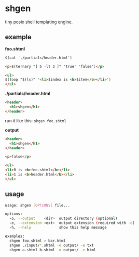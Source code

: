 # shgen
tiny posix shell templating engine.

## example
**foo.shtml**
```html
$(cat './partials/header.html')

<p>$(ternary "[ 5 -lt 3 ]" 'true' 'false')</p>

<ul>
$(loop "$(ls)" '<li>$index is <b>$item</b></li>')
</ul>
```

**./partials/header.html**
```html
<header>
  <h1>shgen</h1>
</header>
```

run it like this: `shgen foo.shtml`

**output**
```html
<header>
  <h1>shgen</h1>
</header>

<p>false</p>

<ul>
<li>0 is <b>foo.shtml</b></li>
<li>1 is <b>header.html</b></li>
</ul>
```

## usage
```sh
usage: shgen [OPTIONS] file...

options:
  -o, --output    <dir>  output directory (optional)
  -e, --extension <ext>  output extension (required with -o)
  -h, --help             show this help message

examples:
  shgen foo.shtml > bar.html
  shgen ./input/*.shtml -o output/ -e txt
  shgen a.shtml b.shtml -o output/ -e html
```
